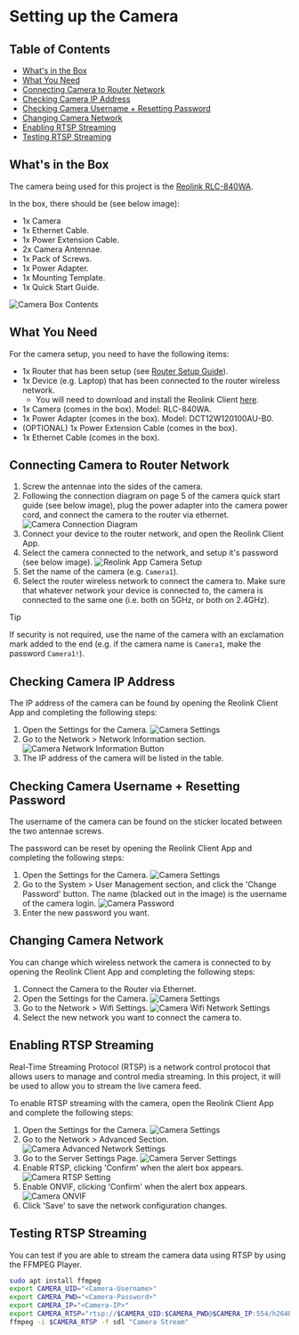 # Setting up the Camera
## Table of Contents
- [What's in the Box](#whats-in-the-box)
- [What You Need](#what-you-need)
- [Connecting Camera to Router Network](#connecting-camera-to-router-network)
- [Checking Camera IP Address](#checking-camera-ip-address)
- [Checking Camera Username + Resetting Password](#checking-camera-username--resetting-password)
- [Changing Camera Network](#changing-camera-network)
- [Enabling RTSP Streaming](#enabling-rtsp-streaming)
- [Testing RTSP Streaming](#testing-rtsp-streaming)

## What's in the Box
The camera being used for this project is the [Reolink RLC-840WA](https://reolink.com/au/product/rlc-840wa/).

In the box, there should be (see below image):
- 1x Camera
- 1x Ethernet Cable.
- 1x Power Extension Cable.
- 2x Camera Antennae.
- 1x Pack of Screws.
- 1x Power Adapter.
- 1x Mounting Template.
- 1x Quick Start Guide.

![Camera Box Contents](imgs/setup-camera/Camera-Box-Contents.png)

## What You Need
For the camera setup, you need to have the following items:
- 1x Router that has been setup (see [Router Setup Guide](setup-router.md)).
- 1x Device (e.g. Laptop) that has been connected to the router wireless network.
    - You will need to download and install the Reolink Client [here](https://reolink.com/au/software-and-manual/).
- 1x Camera (comes in the box). Model: RLC-840WA.
- 1x Power Adapter (comes in the box). Model: DCT12W120100AU-B0.
- (OPTIONAL) 1x Power Extension Cable (comes in the box).
- 1x Ethernet Cable (comes in the box).

## Connecting Camera to Router Network
1. Screw the antennae into the sides of the camera.
2. Following the connection diagram on page 5 of the camera quick start guide (see below image), plug the power adapter into the camera power cord, and connect the camera to the router via ethernet.
![Camera Connection Diagram](imgs/setup-camera/Camera-Connection-Diagram.png)
3. Connect your device to the router network, and open the Reolink Client App.
4. Select the camera connected to the network, and setup it's password (see below image).
![Reolink App Camera Setup](imgs/setup-camera/Reolink-App-Camera-Setup.png)
5. Set the name of the camera (e.g. `Camera1`).
6. Select the router wireless network to connect the camera to. Make sure that whatever network your device is connected to, the camera is connected to the same one (i.e. both on 5GHz, or both on 2.4GHz).

> [!TIP]
> If security is not required, use the name of the camera with an exclamation mark added to the end (e.g. if the camera name is `Camera1`, make the password `Camera1!`).

## Checking Camera IP Address
The IP address of the camera can be found by opening the Reolink Client App and completing the following steps:
1. Open the Settings for the Camera.
![Camera Settings](imgs/setup-camera/Camera-Settings.png)
2. Go to the Network > Network Information section.
![Camera Network Information Button](imgs/setup-camera/Camera-Network-Information-Button.png)
3. The IP address of the camera will be listed in the table.

## Checking Camera Username + Resetting Password
The username of the camera can be found on the sticker located between the two antennae screws.

The password can be reset by opening the Reolink Client App and completing the following steps:
1. Open the Settings for the Camera.
![Camera Settings](imgs/setup-camera/Camera-Settings.png)
2. Go to the System > User Management section, and click the 'Change Password' button. The name (blacked out in the image) is the username of the camera login.
![Camera Password](imgs/setup-camera/Camera-Password.png)
3. Enter the new password you want.

## Changing Camera Network
You can change which wireless network the camera is connected to by opening the Reolink Client App and completing the following steps:
1. Connect the Camera to the Router via Ethernet.
2. Open the Settings for the Camera.
![Camera Settings](imgs/setup-camera/Camera-Settings.png)
3. Go to the Network > Wifi Settings.
![Camera Wifi Network Settings](imgs/setup-camera/Camera-Wifi-Network-Settings.png)
4. Select the new network you want to connect the camera to.

## Enabling RTSP Streaming
Real-Time Streaming Protocol (RTSP) is a network control protocol that allows users to manage and control media streaming. In this project, it will be used to allow you to stream the live camera feed.

To enable RTSP streaming with the camera, open the Reolink Client App and complete the following steps:
1. Open the Settings for the Camera.
![Camera Settings](imgs/setup-camera/Camera-Settings.png)
2. Go to the Network > Advanced Section.
![Camera Advanced Network Settings](imgs/setup-camera/Camera-Advanced-Network-Settings.png)
3. Go to the Server Settings Page.
![Camera Server Settings](imgs/setup-camera/Camera-Server-Settings.png)
4. Enable RTSP, clicking 'Confirm' when the alert box appears.
![Camera RTSP Setting](imgs/setup-camera/Camera-RTSP.png)
5. Enable ONVIF, clicking 'Confirm' when the alert box appears.
![Camera ONVIF](imgs/setup-camera/Camera-ONVIF.png)
6. Click 'Save' to save the network configuration changes.

## Testing RTSP Streaming
You can test if you are able to stream the camera data using RTSP by using the FFMPEG Player.
``` bash
sudo apt install ffmpeg
export CAMERA_UID="<Camera-Username>"
export CAMERA_PWD="<Camera-Password>"
export CAMERA_IP="<Camera-IP>"
export CAMERA_RTSP="rtsp://$CAMERA_UID:$CAMERA_PWD@$CAMERA_IP:554/h264Preview_01_main"
ffmpeg -i $CAMERA_RTSP -f sdl "Camera Stream"